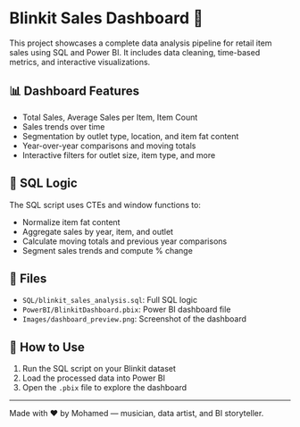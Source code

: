 # Blinkit Sales Dashboard 🎯

This project showcases a complete data analysis pipeline for retail item sales using SQL and Power BI. It includes data cleaning, time-based metrics, and interactive visualizations.

## 📊 Dashboard Features
- Total Sales, Average Sales per Item, Item Count
- Sales trends over time
- Segmentation by outlet type, location, and item fat content
- Year-over-year comparisons and moving totals
- Interactive filters for outlet size, item type, and more

## 🧠 SQL Logic
The SQL script uses CTEs and window functions to:
- Normalize item fat content
- Aggregate sales by year, item, and outlet
- Calculate moving totals and previous year comparisons
- Segment sales trends and compute % change

## 📁 Files
- `SQL/blinkit_sales_analysis.sql`: Full SQL logic
- `PowerBI/BlinkitDashboard.pbix`: Power BI dashboard file
- `Images/dashboard_preview.png`: Screenshot of the dashboard

## 🚀 How to Use
1. Run the SQL script on your Blinkit dataset
2. Load the processed data into Power BI
3. Open the `.pbix` file to explore the dashboard

---

Made with ❤️ by Mohamed — musician, data artist, and BI storyteller.
